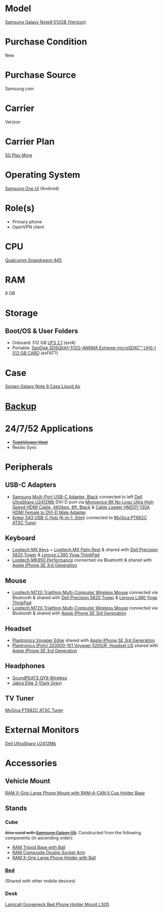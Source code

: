 # Model

[Samsung Galaxy Note9 512GB (Verizon)](https://www.samsung.com/us/business/products/mobile/phones/galaxy-note/galaxy-note9-512gb-verizon-sm-n960uzbfvzw/)

# Purchase Condition

New

# Purchase Source

Samsung.com

# Carrier

Verizon

# Carrier Plan

[5G Play More](https://www.verizon.com/plans/unlimited/)

# Operating System

[Samsung One UI](https://www.samsung.com/us/apps/one-ui/) (Android)

# Role(s)

* Primary phone
* OpenVPN client

# CPU

[Qualcomm Snapdragon 845](https://www.qualcomm.com/products/snapdragon-845-mobile-platform)

# RAM

8 GB

# Storage

## Boot/OS & User Folders

* Onboard: 512 GB [UFS 2.1](https://en.wikipedia.org/wiki/Samsung_Galaxy_Note_9#Specifications) (ext4)
* Portable: [SanDisk SDSQXA1-512G-AN6MA Extreme microSDXC™ UHS-I 512 GB CARD](https://shop.westerndigital.com/tools/documentRequestHandler?docPath=/content/dam/doc-library/en_us/assets/public/sandisk/product/memory-cards/extreme-uhs-i-microsd/data-sheet-extreme-uhs-i-microsd.pdf) (exFAT?)

# Case

[Spigen Galaxy Note 9 Case Liquid Air](https://www.spigen.com/products/galaxy-note-9-case-liquid-air)

# [Backup](https://github.com/jdrch/Hardware/wiki/Mixed-Environment-Multilevel-Backup)

# 24/7/52 Applications

* ~~[TeamViewer Host](https://www.teamviewer.com/en-us/download/linux/)~~
* Resilio Sync

# Peripherals

## USB-C Adapters

* [Samsung Multi-Port USB-C Adapter, Black](https://www.samsung.com/us/mobile/mobile-accessories/phones/multi-port-usb-c-adapter--black-ee-p5000bbegww/) connected to left [Dell UltraSharp U2412Mb](https://github.com/jdrch/Hardware/blob/master/Samsung%20Galaxy%20Note9.md#external-monitors) DVI-D port via [Monoprice 8K No Logo Ultra High Speed HDMI Cable, 48Gbps, 6ft, Black](https://www.monoprice.com/product?p_id=42077) & [Cable Leader HM201-130A HDMI Female to DVI-D Male Adapter](https://www.cableleader.com/hdmi-female-to-dvi-d-male-adapter.html)
* [Anker 543 USB-C Hub (6-in-1, Slim)](https://us.anker.com/collections/hubs/products/a8365) connected to [MyGica PT682C ATSC Tuner](https://github.com/jdrch/Hardware/blob/master/Samsung%20Galaxy%20Note9.md#tv-tuner)

## Keyboard 

* [Logitech MX Keys](https://www.logitech.com/en-us/products/keyboards/mx-keys-wireless-keyboard.920-009295.html) + [Logitech MX Palm Rest](https://www.logitech.com/en-us/products/keyboards/mx-palm-rest.956-000001.html) & shared with [Dell Precision 5820 Tower](https://github.com/jdrch/Hardware/blob/master/Mine-%20No/Dell%20Precision%205820%20Tower.md#keyboard) & [Lenovo L380 Yoga ThinkPad](https://github.com/jdrch/Hardware/blob/master/Lenovo%20L380%20Yoga%20ThinkPad%2020M7CTO1WW.md#keyboard)
* [Logitech MK850 Performance](https://www.logitech.com/en-us/product/mk850-wireless-keyboard-mouse-combo) connected via Bluetooth & shared with [Apple iPhone SE 3rd Generation](https://github.com/jdrch/Hardware/blob/master/Mine-%20No/Apple%20iPhone%20SE%203rd%20Generation.md#keyboard)

## Mouse

* [Logitech M720 Triathlon Multi-Computer Wireless Mouse](https://www.logitech.com/en-us/product/m720-triathlon.910-004790.html) connected via Bluetooth & shared with [Dell Precision 5820 Tower](https://github.com/jdrch/Hardware/blob/master/Mine-%20No/Dell%20Precision%205820%20Tower.md#mouse) & [Lenovo L380 Yoga ThinkPad](https://github.com/jdrch/Hardware/blob/master/Lenovo%20L380%20Yoga%20ThinkPad%2020M7CTO1WW.md#mouse)
* [Logitech M720 Triathlon Multi-Computer Wireless Mouse](https://www.logitech.com/en-us/product/m720-triathlon.910-004790.html) connected via Bluetooth & shared with [Apple iPhone SE 3rd Generation](https://github.com/jdrch/Hardware/blob/master/Mine-%20No/Apple%20iPhone%20SE%203rd%20Generation.md#mouse)

## Headset

* [Plantronics Voyager Edge](https://www.plantronics.com/us/en/product/voyager-edge) shared with [Apple iPhone SE 3rd Generation](https://github.com/jdrch/Hardware/blob/master/Mine-%20No/Apple%20iPhone%20SE%203rd%20Generation.md#headset)
* [Plantronics (Poly) 203500-101 Voyager 5200/R, Headset US](https://www.poly.com/us/en/products/headsets/voyager/voyager-5200) shared with [Apple iPhone SE 3rd Generation](https://github.com/jdrch/Hardware/blob/master/Mine-%20No/Apple%20iPhone%20SE%203rd%20Generation.md#headset)

## Headphones

* [SoundPEATS QY8 Wireless](https://www.rtings.com/headphones/reviews/soundpeats/qy8-wireless)
* [Jabra Elite 3 (Dark Grey)](https://www.jabra.com/bluetooth-headsets/jabra-elite-3)

## TV Tuner

[MyGica PT682C ATSC Tuner](https://www.mygica.com/product/atsc-tuner/)

# External Monitors

[Dell UltraSharp U2412Mb](https://github.com/jdrch/Hardware/blob/master/Monitors.md#connected-devices-3)

# Accessories

## Vehicle Mount

[RAM X-Grip Large Phone Mount with RAM-A-CAN II Cup Holder Base](https://www.rammount.com/part/RAP-299-3-UN10U)

## Stands

### Cube
~~Also used with [Samsung Galaxy S5](https://github.com/jdrch/Hardware/blob/master/Samsung%20Galaxy%20S5.md#desk-stand).~~ Constructed from the following components (in ascending order):

* [RAM Tripod Base with Ball](https://www.rammount.com/part/RAM-B-205U)
* [RAM Composite Double Socket Arm](https://www.rammount.com/part/RAP-B-201U)
* [RAM X-Grip Large Phone Holder with Ball](https://www.rammount.com/part/RAM-HOL-UN10BU)

### [Bed](https://www.reddit.com/r/techsupportmacgyver/comments/l975kd/hands_getting_sore_holding_your_phone_up_in_bed/glgjooq/?utm_source=reddit&utm_medium=web2x&context=3) 

(Shared with other mobile devices)

### Desk

[Lamicall Gooseneck Bed Phone Holder Mount LS05](https://www.lamicall.com/product/gooseneck-bed-phone-holder-mount-ls05/)
